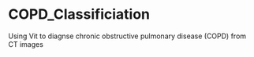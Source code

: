 # COPD_Classificiation
 Using Vit to diagnse chronic obstructive pulmonary disease (COPD) from CT images

